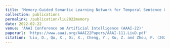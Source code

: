 ```yaml
---
title: "Memory-Guided Semantic Learning Network for Temporal Sentence Grounding"
collection: publications
permalink: /publication/liu2022memory
date: 2022-02-22
venue: 'AAAI Conference on Artificial Intelligence (AAAI-22)'
paperurl: 'https://www.aaai.org/AAAI22Papers/AAAI-111.LiuD.pdf'
citation: 'Liu, D., Qu, X., Di, X., Cheng, Y., Xu, Z. and Zhou, P. (2022) “Memory-Guided Semantic Learning Network for Temporal Sentence Grounding”, Proceedings of the AAAI Conference on Artificial Intelligence, 36(2), pp. 1665-1673. doi: 10.1609/aaai.v36i2.20058.'
---
```

